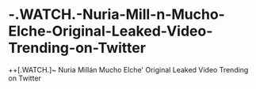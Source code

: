 # -.WATCH.-Nuria-Mill-n-Mucho-Elche-Original-Leaked-Video-Trending-on-Twitter
++[.WATCH.]~ Nuria Millán Mucho Elche' Original Leaked Video Trending on Twitter
